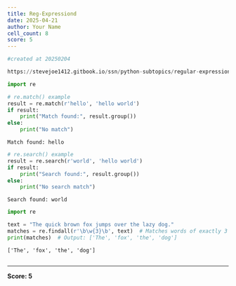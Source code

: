 ```yaml
---
title: Reg-Expressiond
date: 2025-04-21
author: Your Name
cell_count: 8
score: 5
---
```


```python
#created at 20250204
```


```python
https://stevejoe1412.gitbook.io/ssn/python-subtopics/regular-expressions-with-re
```


```python
import re
```


```python
# re.match() example
result = re.match(r'hello', 'hello world')
if result:
    print("Match found:", result.group())
else:
    print("No match")

```

    Match found: hello



```python
# re.search() example
result = re.search(r'world', 'hello world')
if result:
    print("Search found:", result.group())
else:
    print("No search match")
```

    Search found: world



```python
import re
```


```python
text = "The quick brown fox jumps over the lazy dog."
matches = re.findall(r'\b\w{3}\b', text)  # Matches words of exactly 3 letters
print(matches)  # Output: ['The', 'fox', 'the', 'dog']
```

    ['The', 'fox', 'the', 'dog']



```python

```


---
**Score: 5**